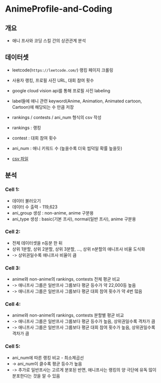 # AnimeProfile-and-Coding

## 개요
- 애니 프사와 코딩 스킬 간의 상관관계 분석

## 데이터셋
- leetcode(`https://leetcode.com/`) 랭킹 페이지 크롤링
- 사용자 랭킹, 프로필 사진 URL, 대회 참여 횟수
- google cloud vision api를 통해 프로필 사진 labeling
- label들에 애니 관련 keyword(Anime, Animation, Animated cartoon, Cartoon)에 해당되는 수 만큼 저장
- rankings / contests / ani_num 형식의 csv 작성
- rankings : 랭킹
- contest : 대회 참여 횟수
- ani_num : 애니 키워드 수 (높을수록 더욱 씹덕일 확률 높을듯)

- [csv 파일](https://drive.google.com/file/d/1_3RNfe_Ukz0httfJYHGZqizTWrPRlbTs/view?usp=drive_link)

## 분석
### Cell 1:
- 데이터 불러오기
- 데이터 수 출력 - 119,623
- ani_group 생성 : non-anime, anime 구분용
- ani_type 생성 : basic(기본 프사), normal(일반 프사), anime 구분용

### Cell 2:
- 전체 데이터셋을 n등분 한 뒤
- 상위 1분할, 상위 2분할, 상위 3분할, ..., 상위 n분할의 애니프사 비율 도식화
- -> 상위권일수록 애니프사 비율이 큼

### Cell 3:
- anime와 non-anime의 rankings, contests 전체 평균 비교
- -> 애니프사 그룹은 일반프사 그룹보다 평균 등수가 약 22,000등 높음
- -> 애니프사 그룹은 일반프사 그룹보다 평균 대회 참여 횟수가 약 4번 많음

### Cell 4:
- anime와 non-anime의 rankings, contests 분할별 평균 비교
- -> 애니프사 그룹은 일반프사 그룹보다 평균 등수가 높음, 상위권일수록 격차가 큼
- -> 애니프사 그룹은 일반프사 그룹보다 평균 대회 참여 횟수가 높음, 상위권일수록 격차가 큼

### Cell 5:
- ani_num에 따른 랭킹 비교 - 최소제곱선
- -> ani_num이 클수록 평균 등수가 높음
- -> 추가로 일반프사는 고르게 분포된 반면, 애니프사는 랭킹의 양 극단에 유독 많이 분포한다는 것을 알 수 있음
